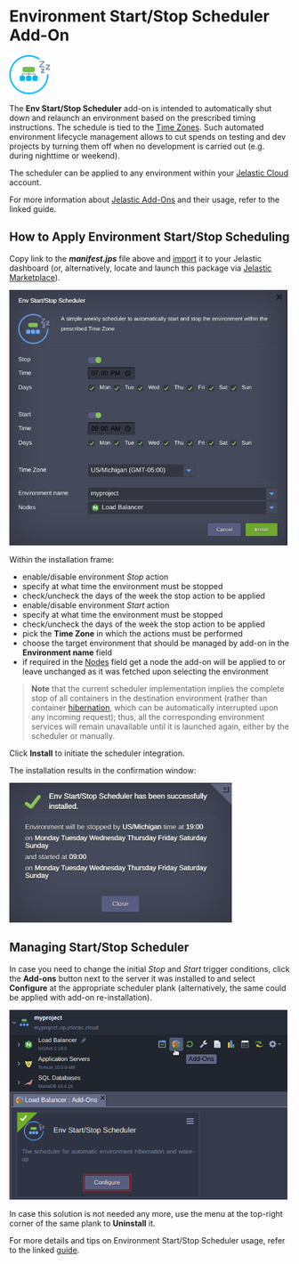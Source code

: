 # Environment Start/Stop Scheduler Add-On

![scheduler-logo](images/scheduler-logo.png)

The **Env Start/Stop Scheduler** add-on is intended to automatically shut down and relaunch an environment based on the prescribed timing instructions. The schedule is tied to the [Time Zones](https://en.wikipedia.org/wiki/Time_zone).  Such automated environment lifecycle management allows to cut spends on testing and dev projects by turning them off when no development is carried out (e.g. during nighttime or weekend).

The scheduler can be applied to any environment within your [Jelastic Cloud](https://jelastic.cloud/) account.

For more information about [Jelastic Add-Ons](https://github.com/jelastic-jps/jpswiki/wiki/Jelastic-Addons) and their usage, refer to the linked guide.

## How to Apply Environment Start/Stop Scheduling

Copy link to the **_manifest.jps_** file above and [import](https://docs.jelastic.com/environment-import) it to your Jelastic dashboard (or, alternatively, locate and launch this package via [Jelastic Marketplace](https://docs.jelastic.com/marketplace)).

<p align="left"> 
<img src="images/install.png" width="500">
</p>

Within the installation frame:
- enable/disable environment *Stop* action  
- specify at what time the environment must be stopped  
- check/uncheck the days of the week the stop action to be applied  
- enable/disable environment *Start* action  
- specify at what time the environment must be stopped  
- check/uncheck the days of the week the stop action to be applied  
- pick the **Time Zone** in which the actions must be performed  
- choose the target environment that should be managed by add-on in the **Environment name** field
- if required in the [Nodes](https://docs.jelastic.com/jelastic-basic-hosting-concepts#layer) field get a node the add-on will be applied to or leave unchanged as it was fetched upon selecting the environment  

> **Note** that the current scheduler implementation implies the complete stop of all containers in the destination environment (rather than container [hibernation](https://docs.jelastic.com/resources-utilization), which can be automatically interrupted upon any incoming request); thus, all the corresponding environment services will remain unavailable until it is launched again, either by the scheduler or manually.            

Click **Install** to initiate the scheduler integration.

The installation results in the confirmation window:

<p align="left"> 
<img src="images/success.png" width="400">
</p>

## Managing Start/Stop Scheduler

In case you need to change the initial *Stop* and *Start* trigger conditions, click the **Add-ons** button next to the server it was installed to and select **Configure** at the appropriate scheduler plank (alternatively, the same could be applied with add-on re-installation).

<p align="left"> 
<img src="images/configuration.png" width="500">
</p>

In case this solution is not needed any more, use the menu at the top-right corner of the same plank to **Uninstall** it.

For more details and tips on Environment Start/Stop Scheduler usage, refer to the linked [guide](http://blog.jelastic.com/2017/05/18/start-stop-environment-scheduler-save-cloud-costs/).

